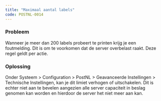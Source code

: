 ```yaml
---
title: "Maximaal aantal labels"
code: POSTNL-0014
---
```



<p><h3>Probleem</h3></p>
<p>Wanneer je meer dan 200 labels probeert te printen krijg je een foutmelding. Dit is om te voorkomen dat de server overbelast raakt. Deze regel geldt per actie.</p>
<p><h3>Oplossing</h3></p>
<p>Onder Systeem &gt; Configuration &gt; PostNL &gt; Geavanceerde Instellingen &gt; Technische Instellingen, kan je dit limiet verhogen of uitschakelen. Dit is echter niet aan te bevelen aangezien alle server capaciteit in beslag genomen kan worden en hierdoor de server het niet meer aan kan. </p>
<p></p>
